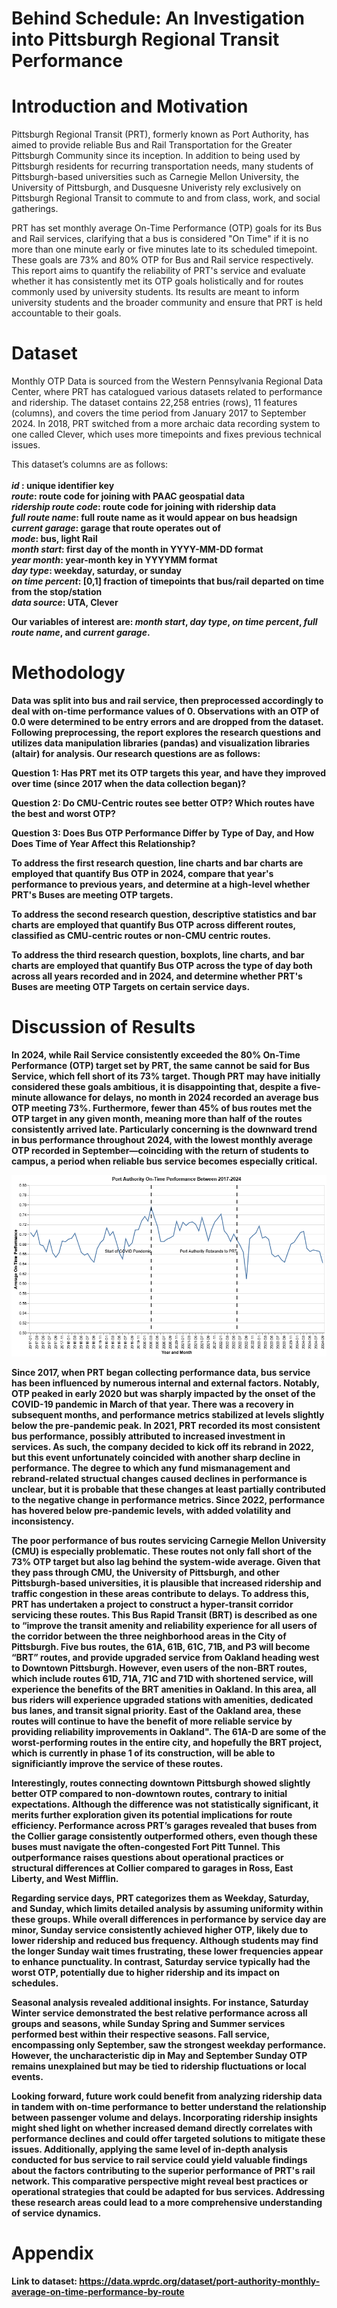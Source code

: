 # Behind Schedule: An Investigation into Pittsburgh Regional Transit Performance

# Introduction and Motivation

Pittsburgh Regional Transit (PRT), formerly known as Port Authority, has aimed to provide reliable Bus and Rail Transportation for the Greater Pittsburgh Community since its inception. In addition to being used by Pittsburgh residents for recurring transportation needs, many students of Pittsburgh-based universities such as Carnegie Mellon University, the University of Pittsburgh, and Dusquesne Univeristy rely exclusively on Pittsburgh Regional Transit to commute to and from class, work, and social gatherings.

PRT has set monthly average On-Time Performance (OTP) goals for its Bus and Rail services, clarifying that a bus is considered "On Time" if it is no more than one minute early or five minutes late to its scheduled timepoint. These goals are 73% and 80% OTP for Bus and Rail service respectively. This report aims to quantify the reliability of PRT's service and evaluate whether it has consistently met its OTP goals holistically and for routes commonly used by university students. Its results are meant to inform university students and the broader community and ensure that PRT is held accountable to their goals.

# Dataset
Monthly OTP Data is sourced from the Western Pennsylvania Regional Data Center, where PRT has catalogued various datasets related to performance and ridership. The dataset contains 22,258 entries (rows), 11 features (columns), and covers the time period from January 2017 to September 2024. In 2018, PRT switched from a more archaic data recording system to one called Clever, which uses more timepoints and fixes previous technical issues. 

This dataset’s columns are as follows: <br>
<br>
*<b>id<b>* : unique identifier key <br>
*<b>route<b>*: route code for joining with PAAC geospatial data <br>
*<b>ridership route code<b>*: route code for joining with ridership data <br>
*<b>full route name<b>*: full route name as it would appear on bus headsign <br>
*<b>current garage<b>*: garage that route operates out of <br>
*<b>mode<b>*: bus, light Rail <br>
*<b>month start<b>*: first day of the month in YYYY-MM-DD format <br>
*<b>year month<b>*: year-month key in YYYYMM format <br>
*<b>day type<b>*: weekday, saturday, or sunday <br>
*<b>on time percent<b>*: [0,1] fraction of timepoints that bus/rail departed on time from the stop/station <br>
*<b>data source<b>*: UTA, Clever <br>

Our variables of interest are: *month start*, *day type*, *on time percent*, *full route name*, and *current garage*.

# Methodology
Data was split into bus and rail service, then preprocessed accordingly to deal with on-time performance values of 0. Observations with an OTP of 0.0 were determined to be entry errors and are dropped from the dataset. Following preprocessing, the report explores the research questions and utilizes data manipulation libraries (pandas) and visualization libraries (altair) for analysis. Our research questions are as follows:

<b> Question 1: Has PRT met its OTP targets this year, and have they improved over time (since 2017 when the data collection began)? <b>

<b> Question 2: Do CMU-Centric routes see better OTP? Which routes have the best and worst OTP? <b>

<b> Question 3: Does Bus OTP Performance Differ by Type of Day, and How Does Time of Year Affect this Relationship? <b>

To address the first research question, line charts and bar charts are employed that quantify Bus OTP in 2024, compare that year's performance to previous years, and determine at a high-level whether PRT's Buses are meeting OTP targets. 

To address the second research question, descriptive statistics and bar charts are employed that quantify Bus OTP across different routes, classified as CMU-centric routes or non-CMU centric routes. 

To address the third research question, boxplots, line charts, and bar charts are employed that quantify Bus OTP across the type of day both across all years recorded and in 2024, and determine whether PRT's Buses are meeting OTP Targets on certain service days.

# Discussion of Results

In 2024, while Rail Service consistently exceeded the 80% On-Time Performance (OTP) target set by PRT, the same cannot be said for Bus Service, which fell short of its 73% target. Though PRT may have initially considered these goals ambitious, it is disappointing that, despite a five-minute allowance for delays, no month in 2024 recorded an average bus OTP meeting 73%. Furthermore, fewer than 45% of bus routes met the OTP target in any given month, meaning more than half of the routes consistently arrived late. Particularly concerning is the downward trend in bus performance throughout 2024, with the lowest monthly average OTP recorded in September—coinciding with the return of students to campus, a period when reliable bus service becomes especially critical.

![OTP 2017-2024](OTP2017-2024.png)

Since 2017, when PRT began collecting performance data, bus service has been influenced by numerous internal and external factors. Notably, OTP peaked in early 2020 but was sharply impacted by the onset of the COVID-19 pandemic in March of that year. There was a recovery in subsequent months, and performance metrics stabilized at levels slightly below the pre-pandemic peak. In 2021, PRT recorded its most consistent bus performance, possibly attributed to increased investment in services. As such, the company decided to kick off its rebrand in 2022, but this event unfortunately coincided with another sharp decline in performance. The degree to which any fund mismanagement and rebrand-related structual changes caused declines in performance is unclear, but it is probable that these changes at least partially contributed to the negative change in performance metrics. Since 2022, performance has hovered below pre-pandemic levels, with added volatility and inconsistency.

The poor performance of bus routes servicing Carnegie Mellon University (CMU) is especially problematic. These routes not only fall short of the 73% OTP target but also lag behind the system-wide average. Given that they pass through CMU, the University of Pittsburgh, and other Pittsburgh-based universities, it is plausible that increased ridership and traffic congestion in these areas contribute to delays. To address this, PRT has undertaken a project to construct a hyper-transit corridor servicing these routes. This Bus Rapid Transit (BRT) is described as one to “improve the transit amenity and reliability experience for all users of the corridor between the three neighborhood areas in the City of Pittsburgh. Five bus routes, the 61A, 61B, 61C, 71B, and P3 will become “BRT” routes, and provide upgraded service from Oakland heading west to Downtown Pittsburgh. However, even users of the non-BRT routes, which include routes 61D, 71A, 71C and 71D with shortened service, will experience the benefits of the BRT amenities in Oakland. In this area, all bus riders will experience upgraded stations with amenities, dedicated bus lanes, and transit signal priority. East of the Oakland area, these routes will continue to have the benefit of more reliable service by providing reliability improvements in Oakland". The 61A-D are some of the worst-performing routes in the entire city, and hopefully the BRT project, which is currently in phase 1 of its construction, will be able to significiantly improve the service of these routes.

Interestingly, routes connecting downtown Pittsburgh showed slightly better OTP compared to non-downtown routes, contrary to initial expectations. Although the difference was not statistically significant, it merits further exploration given its potential implications for route efficiency. Performance across PRT’s garages revealed that buses from the Collier garage consistently outperformed others, even though these buses must navigate the often-congested Fort Pitt Tunnel. This outperformance raises questions about operational practices or structural differences at Collier compared to garages in Ross, East Liberty, and West Mifflin.

Regarding service days, PRT categorizes them as Weekday, Saturday, and Sunday, which limits detailed analysis by assuming uniformity within these groups. While overall differences in performance by service day are minor, Sunday service consistently achieved higher OTP, likely due to lower ridership and reduced bus frequency. Although students may find the longer Sunday wait times frustrating, these lower frequencies appear to enhance punctuality. In contrast, Saturday service typically had the worst OTP, potentially due to higher ridership and its impact on schedules.

Seasonal analysis revealed additional insights. For instance, Saturday Winter service demonstrated the best relative performance across all groups and seasons, while Sunday Spring and Summer services performed best within their respective seasons. Fall service, encompassing only September, saw the strongest weekday performance. However, the uncharacteristic dip in May and September Sunday OTP remains unexplained but may be tied to ridership fluctuations or local events.

Looking forward, future work could benefit from analyzing ridership data in tandem with on-time performance to better understand the relationship between passenger volume and delays. Incorporating ridership insights might shed light on whether increased demand directly correlates with performance declines and could offer targeted solutions to mitigate these issues. Additionally, applying the same level of in-depth analysis conducted for bus service to rail service could yield valuable findings about the factors contributing to the superior performance of PRT's rail network. This comparative perspective might reveal best practices or operational strategies that could be adapted for bus services. Addressing these research areas could lead to a more comprehensive understanding of service dynamics.

# Appendix

Link to dataset: https://data.wprdc.org/dataset/port-authority-monthly-average-on-time-performance-by-route



